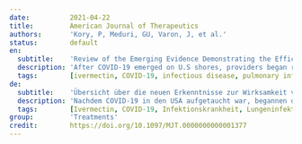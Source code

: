 ```yaml
---
date:          2021-04-22
title:         American Journal of Therapeutics
authors:       'Kory, P, Meduri, GU, Varon, J, et al.'
status:        default
en:
  subtitle:    'Review of the Emerging Evidence Demonstrating the Efficacy of Ivermectin in the Prophylaxis and Treatment of COVID-19'
  description: 'After COVID-19 emerged on U.S shores, providers began reviewing the emerging basic science, translational, and clinical data to identify potentially effective treatment options. In addition, a multitude of both novel and repurposed therapeutic agents were used empirically and studied within clinical trials. The majority of trialed agents have failed to provide reproducible, definitive proof of efficacy in reducing the mortality of COVID-19 with the exception of corticosteroids in moderate to severe disease. Recently, evidence has emerged that the oral antiparasitic agent ivermectin exhibits numerous antiviral and anti-inflammatory mechanisms with trial results reporting significant outcome benefits. Given some have not passed peer review, several expert groups including Unitaid/World Health Organization have undertaken a systematic global effort to contact all active trial investigators to rapidly gather the data needed to grade and perform meta-analyses. Data were sourced from published peer-reviewed studies, manuscripts posted to preprint servers, expert meta-analyses, and numerous epidemiological analyses of regions with ivermectin distribution campaigns. A large majority of randomized and observational controlled trials of ivermectin are reporting repeated, large magnitude improvements in clinical outcomes. Numerous prophylaxis trials demonstrate that regular ivermectin use leads to large reductions in transmission. Multiple, large "natural experiments" occurred in regions that initiated "ivermectin distribution" campaigns followed by tight, reproducible, temporally associated decreases in case counts and case fatality rates compared with nearby regions without such campaigns. Meta-analyses based on 18 randomized controlled treatment trials of ivermectin in COVID-19 have found large, statistically significant reductions in mortality, time to clinical recovery, and time to viral clearance. Furthermore, results from numerous controlled prophylaxis trials report significantly reduced risks of contracting COVID-19 with the regular use of ivermectin. Finally, the many examples of ivermectin distribution campaigns leading to rapid population-wide decreases in morbidity and mortality indicate that an oral agent effective in all phases of COVID-19 has been identified.'
  tags:        [ivermectin, COVID-19, infectious disease, pulmonary infection, respiratory failure]
de:
  subtitle:    'Übersicht über die neuen Erkenntnisse zur Wirksamkeit von Ivermectin bei der Prophylaxe und Behandlung von COVID-19'
  description: 'Nachdem COVID-19 in den USA aufgetaucht war, begannen die Anbieter, die sich abzeichnenden grundlagenwissenschaftlichen, translationalen und klinischen Daten zu prüfen, um potenziell wirksame Behandlungsmöglichkeiten zu ermitteln. Darüber hinaus wurde eine Vielzahl neuartiger und wieder verwendeter Therapeutika empirisch eingesetzt und in klinischen Studien untersucht. Für die meisten getesteten Wirkstoffe konnte kein reproduzierbarer, endgültiger Wirksamkeitsnachweis zur Senkung der Sterblichkeitsrate bei COVID-19 erbracht werden, mit Ausnahme von Kortikosteroiden bei mittelschwerer bis schwerer Erkrankung. In jüngster Zeit hat sich gezeigt, dass das orale Antiparasitikum Ivermectin zahlreiche antivirale und entzündungshemmende Mechanismen aufweist, wobei Studienergebnisse über signifikante Vorteile berichten. Da einige von ihnen die Peer-Review nicht bestanden haben, haben mehrere Expertengruppen, darunter Unitaid/Weltgesundheitsorganisation, eine systematische globale Anstrengung unternommen, um alle aktiven Prüfärzte zu kontaktieren und die für die Bewertung und Durchführung von Meta-Analysen erforderlichen Daten rasch zu sammeln. Die Daten stammen aus veröffentlichten, von Fachleuten begutachteten Studien, aus Manuskripten, die auf Preprint-Servern veröffentlicht wurden, aus Meta-Analysen von Experten und aus zahlreichen epidemiologischen Analysen von Regionen mit Ivermectin-Verteilungskampagnen. Die überwiegende Mehrheit der randomisierten und kontrollierten Beobachtungsstudien zu Ivermectin berichtet über wiederholte, groß angelegte Verbesserungen der klinischen Ergebnisse. Zahlreiche Prophylaxestudien zeigen, dass die regelmäßige Anwendung von Ivermectin zu einem starken Rückgang der Übertragung führt. Mehrere große "natürliche Experimente" fanden in Regionen statt, die Kampagnen zur Verteilung von Ivermectin starteten, gefolgt von einem starken, reproduzierbaren und zeitlich verbundenen Rückgang der Fallzahlen und der Sterblichkeitsraten im Vergleich zu nahe gelegenen Regionen ohne solche Kampagnen. Meta-Analysen auf der Grundlage von 18 randomisierten, kontrollierten Behandlungsversuchen mit Ivermectin bei COVID-19 ergaben große, statistisch signifikante Verringerungen der Sterblichkeit, der Zeit bis zur klinischen Genesung und der Zeit bis zur Virusfreiheit. Darüber hinaus zeigen die Ergebnisse zahlreicher kontrollierter Prophylaxestudien, dass bei regelmäßiger Anwendung von Ivermectin das Risiko, an COVID-19 zu erkranken, deutlich sinkt. Schließlich deuten die vielen Beispiele von Ivermectin-Verteilungskampagnen, die zu einem raschen bevölkerungsweiten Rückgang der Morbidität und Mortalität führten, darauf hin, dass ein oraler Wirkstoff gefunden wurde, der in allen Phasen von COVID-19 wirksam ist.' 
  tags:        [Ivermectin, COVID-19, Infektionskrankheit, Lungeninfektion, respiratorische Insuffizienz]
group:         'Treatments'
credit:        https://doi.org/10.1097/MJT.0000000000001377
---
```

